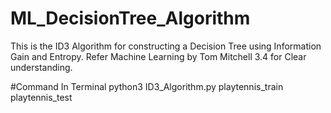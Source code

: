 # ML_DecisionTree_Algorithm

This is the ID3 Algorithm for constructing a Decision Tree using Information Gain and Entropy.
Refer Machine Learning by Tom Mitchell 3.4 for Clear understanding.

#Command In Terminal
python3 ID3_Algorithm.py playtennis_train playtennis_test
